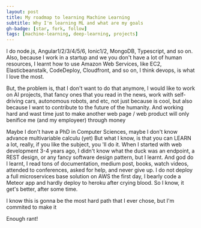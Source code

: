 ```yaml
---
layout: post
title: My roadmap to learning Machine Learning
subtitle: Why I'm learning ML and what are my goals
gh-badge: [star, fork, follow]
tags: [machine-learning, deep-learning, projects]
---
```

  <p>
  I do node.js, Angular1/2/3/4/5/6, Ionic1/2, MongoDB, Typescript, and so on. Also, because I work in a startup and we you don't have a lot of human resources, I learnt how to use Amazon Web Services, like EC2, Elasticbeanstalk, CodeDeploy, Cloudfront, and so on, I think devops, is what I love the most.
  </p>
  <p>
  But, the problem is, that I don't want to do that anymore, I would like to work on AI projects,   
  that fancy ones that you read in the news, work with self-driving cars, autonomous robots, and etc, not just because is cool, but also because I want to contribute to the future of the humanity. And working hard and wast time just to make another web page / web product will only benifice me (and my employeer) through money
  </p>
  <p>
  Maybe I don't have a PhD in Computer Sciences, maybe I don't know advance multivariable calculu (yet)
  But what I know, is that you can LEARN a lot, really, if you like the subject, you 'll do it.
  When I started with web development 3-4 years ago, I didn't know what the duck was an endpoint, a REST design, or any fancy software design pattern, but I learnt. And god do I learnt, I read tons of documentation, medium post, books, watch videos, attended to conferences, asked for help, and never give up. I do not deploy a full microservices base solution on AWS the first day, I bearly code a Meteor app and hardly deploy to heroku after crying blood. So I know, it get's better, after some time.
  </p>
  <p>I know this is gonna be the most hard path that I ever chose, but I'm commited to make it</p>

  <p>Enough rant! </p>

